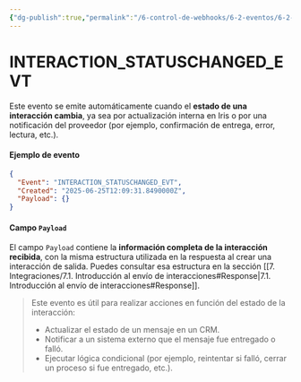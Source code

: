 ```yaml
---
{"dg-publish":true,"permalink":"/6-control-de-webhooks/6-2-eventos/6-2-4-interaction-statuschanged-evt/"}
---
```


# INTERACTION_STATUSCHANGED_EVT

Este evento se emite automáticamente cuando el **estado de una interacción cambia**, ya sea por actualización interna en Iris o por una notificación del proveedor (por ejemplo, confirmación de entrega, error, lectura, etc.).
#### Ejemplo de evento

```json
{
  "Event": "INTERACTION_STATUSCHANGED_EVT",
  "Created": "2025-06-25T12:09:31.8490000Z",
  "Payload": {}
}
```

#### Campo `Payload`

El campo `Payload` contiene la **información completa de la interacción recibida**, con la misma estructura utilizada en la respuesta al crear una interacción de salida. Puedes consultar esa estructura en la sección  [[7. Integraciones/7.1. Introducción al envío de interacciones#Response\|7.1. Introducción al envío de interacciones#Response]].


> Este evento es útil para realizar acciones en función del estado de la interacción:
> 
> - Actualizar el estado de un mensaje en un CRM.
> - Notificar a un sistema externo que el mensaje fue entregado o falló.
> - Ejecutar lógica condicional (por ejemplo, reintentar si falló, cerrar un proceso si fue entregado, etc.).

